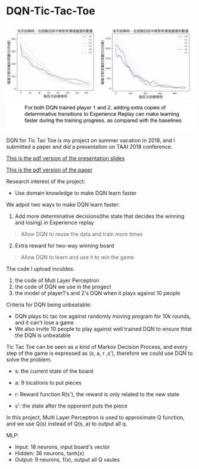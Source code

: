 # DQN-Tic-Tac-Toe

![Screenshot - 800x600](/Screenshot.png)

DQN for Tic Tac Toe is my project on summer vacation in 2018, and I submitted a paper and did a presentation on TAAI 2018 conference.

[This is the pdf version of the presentation slides](https://github.com/jennyjennie/DQN-for-tic-tac-toe/blob/master/JennyDQN-TAAI2018-no-animation.pdf)

[This is the pdf version of the paper](https://github.com/jennyjennie/DQN-for-tic-tac-toe/blob/master/Taai-final.PDF)

Research interest of the project:
+ Use domain knowledge to make DQN learn faster

We adpot two ways to make DQN learn faster:
1. Add more determinative decisions(the state that decides the winning and losing) in Experience replay
> Allow DQN to reuse the data and train more times
2. Extra reward for two-way winning board 
> Allow DQN to learn and use it to win the game

The code I upload inculdes:
1. the code of Muti Layer Perceptron
2. the code of DQN we use in the progect
3. the model of player1's and 2's DQN when it plays against 10 people

Criteria for DQN being unbeatable:
+ DQN plays tic tac toe against randomly moving program for 10k rounds, and it can't lose a game
+ We also invite 10 people to play against well trained DQN to ensure thtat the DQN is unbeatable


Tic Tac Toe can be seen as a kind of Markov Decision Process, and every step of the game is expressed as (s, a, r ,s'), therefore we could use DQN to solve the problem.

+ s: the current state of the board

+ a: 9 locations to put pieces

+ r: Reward function R(s'), the reward is only related to the new state

+ s': the state after the opponent puts the piece

In this project, Multi Layer Perceptron is used to approximate Q function, and we use Q(s) instead of Q(s, a) to output all q.

MLP:
+ Input: 18 neurons, input board's vector
+ Hidden: 36 neurons, tanh(x)
+ Output: 9 neurons, f(x), output all Q vaules 
 







